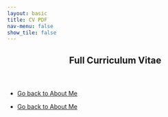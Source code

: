 ```yaml
---
layout: basic
title: CV PDF
nav-menu: false
show_tile: false
---
```


<section id="cv_pdf">
    <div class="inner">
        <header class="major">
            <h2>Full Curriculum Vitae</h2>
        </header>
        <ul class="actions">
            <li><a href="aboutme.html" class="button icon fa-arrow-left">Go back to About Me</a></li>
        </ul>
        <div id="adobe-dc-view" style="width: 100%;"></div>
        <script src="https://documentservices.adobe.com/view-sdk/viewer.js"></script>
        <script type="text/javascript">
            document.addEventListener("adobe_dc_view_sdk.ready", function(){ 
                var adobeDCView = new AdobeDC.View({clientId: "a40573442f804376b6158bb8d98858ee", divId: "adobe-dc-view"});
                adobeDCView.previewFile({
                    content:{location: {url: "assets/pdfs/cv.pdf"}},
                    metaData:{fileName: "cv.pdf"}
                }, {embedMode: "IN_LINE", showDownloadPDF: true});
            });
        </script>
        <ul class="actions">
            <li><a href="aboutme.html" class="button icon fa-arrow-left">Go back to About Me</a></li>
        </ul>
    </div>
</section>